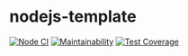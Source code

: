 # nodejs-template

[![Node CI](https://github.com/bdnvsy/nodejs-template/workflows/Node%20CI/badge.svg)](https://github.com/bdnvsy/nodejs-template/actions) 
[![Maintainability](https://api.codeclimate.com/v1/badges/4ef98a4d8506ee9e2492/maintainability)](https://codeclimate.com/github/bdnvsy/nodejs-template/maintainability)
[![Test Coverage](https://api.codeclimate.com/v1/badges/4ef98a4d8506ee9e2492/test_coverage)](https://codeclimate.com/github/bdnvsy/nodejs-template/test_coverage)

